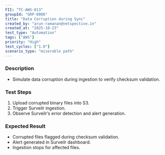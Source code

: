 ```yaml
---
FII: "TC-AWS-013"
groupId: "GRP-0006"
title: "Data Corruption during Sync"
created_by: "arun-ramanan@netspective.in"
created_at: "2025-10-23"
test_type: "Automation"
tags: ["AWS"]
priority: "High"
test_cycles: ["1.0"]
scenario_type: "miserable path"
---
```

### Description
- Simulate data corruption during ingestion to verify checksum validation.

### Test Steps
1. Upload corrupted binary files into S3.  
2. Trigger Surveilr ingestion.  
3. Observe Surveilr’s error detection and alert generation.

### Expected Result
- Corrupted files flagged during checksum validation.  
- Alert generated in Surveilr dashboard.  
- Ingestion stops for affected files.

